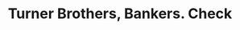 ---
doi: 10.7916/D8612BDH
date_other: '1860'
date_other_textual: 1860-1869
form: printed ephemera
genre:
- Checks (bank checks)
name:
- Turner Brothers, Bankers
object_in_context_url: https://biggert.cul.columbia.edu/items/view/ave_biggert_01135
subject_hierarchical_geographic:
- New York, New York, United States
subject_name:
- Turner Brothers, Bankers
title: Turner Brothers, Bankers. Check
sort_title: Turner Brothers, Bankers. Check
call_number: ave_biggert_01135
coordinates:
- 40.71277777777778,-74.00583333333333
pid: ave_biggert_01135
identifiers: ave_biggert_01135
permalink: /biggert/ave_biggert_01135/
layout: iiif-image-page
---